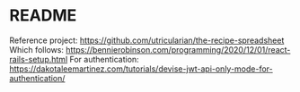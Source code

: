 # README


Reference project: https://github.com/utricularian/the-recipe-spreadsheet
Which follows: https://bennierobinson.com/programming/2020/12/01/react-rails-setup.html
For authentication: https://dakotaleemartinez.com/tutorials/devise-jwt-api-only-mode-for-authentication/

